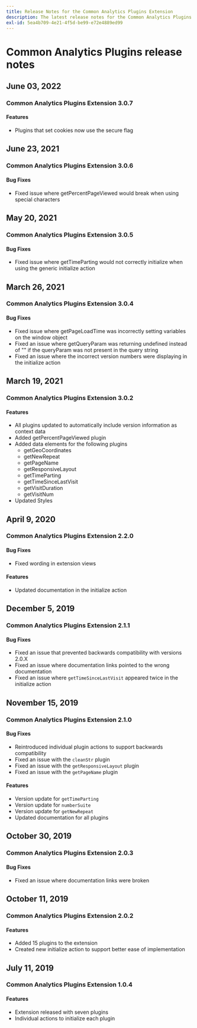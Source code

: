 ```yaml
---
title: Release Notes for the Common Analytics Plugins Extension
description: The latest release notes for the Common Analytics Plugins tag extension in Adobe Experience Platform.
exl-id: 5ea4b709-4e21-4f5d-be99-e72e4889ed99
---
```

# Common Analytics Plugins release notes

## June 03, 2022

### Common Analytics Plugins Extension 3.0.7

#### Features

* Plugins that set cookies now use the secure flag

## June 23, 2021

### Common Analytics Plugins Extension 3.0.6

#### Bug Fixes

* Fixed issue where getPercentPageViewed would break when using special characters

## May 20, 2021

### Common Analytics Plugins Extension 3.0.5

#### Bug Fixes

* Fixed issue where getTimeParting would not correctly initialize when using the generic initialize action

## March 26, 2021

### Common Analytics Plugins Extension 3.0.4

#### Bug Fixes

* Fixed issue where getPageLoadTime was incorrectly setting variables on the window object
* Fixed an issue where getQueryParam was returning undefined instead of "" if the queryParam was not present in the query string
* Fixed an issue where the incorrect version numbers were displaying in the initialize action

## March 19, 2021

### Common Analytics Plugins Extension 3.0.2

#### Features

* All plugins updated to automatically include version information as context data
* Added getPercentPageViewed plugin
* Added data elements for the following plugins
  * getGeoCoordinates
  * getNewRepeat
  * getPageName
  * getResponsiveLayout
  * getTimeParting
  * getTimeSinceLastVisit
  * getVisitDuration
  * getVisitNum
* Updated Styles

## April 9, 2020

### Common Analytics Plugins Extension 2.2.0

#### Bug Fixes

* Fixed wording in extension views

#### Features

* Updated documentation in the initialize action

## December 5, 2019

### Common Analytics Plugins Extension 2.1.1

#### Bug Fixes

* Fixed an issue that prevented backwards compatibility with versions 2.0.X
* Fixed an issue where documentation links pointed to the wrong documentation
* Fixed an issue where `getTimeSinceLastVisit` appeared twice in the initialize action

## November 15, 2019

### Common Analytics Plugins Extension 2.1.0

#### Bug Fixes

* Reintroduced individual plugin actions to support backwards compatibility
* Fixed an issue with the `cleanStr` plugin
* Fixed an issue with the `getResponsiveLayout` plugin
* Fixed an issue with the `getPageName` plugin

#### Features

* Version update for `getTimeParting`
* Version update for `numberSuite`
* Version update for `getNewRepeat`
* Updated documentation for all plugins

## October 30, 2019

### Common Analytics Plugins Extension 2.0.3

#### Bug Fixes

* Fixed an issue where documentation links were broken

## October 11, 2019

### Common Analytics Plugins Extension 2.0.2

#### Features

* Added 15 plugins to the extension
* Created new initialize action to support better ease of implementation

## July 11, 2019

### Common Analytics Plugins Extension 1.0.4

#### Features

* Extension released with seven plugins
* Individual actions to initialize each plugin
